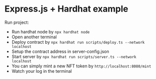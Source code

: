 # Express.js + Hardhat example

Run project:
- Run hardhat node by `npx hardhat node`
- Open another terminal
- Deploy contract by `npx hardhat run scripts/deploy.ts --network localhost`
- Setup the contract address in server-config.json
- Start server by `npx hardhat run scripts/server.ts --network localhost`
- You can simply mint a new NFT token by `http://localhost:8080/mint`
- Watch your log in the terminal